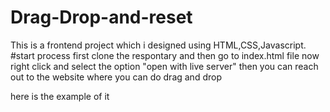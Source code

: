 # Drag-Drop-and-reset
This is a frontend project which i designed using HTML,CSS,Javascript. 
#start process
first clone the respontary and then go to index.html file
now right click and select the option "open with live server"
then you can reach out to the website where you can do drag and drop

here is the example of it
